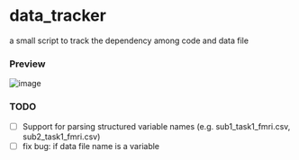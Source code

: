 # data_tracker
a small script to track the dependency among code and data file

### Preview

![image](https://github.com/user-attachments/assets/fb4146bd-895c-4581-872b-ff391b92f946)


### TODO

- [ ] Support for parsing structured variable names (e.g. sub1_task1_fmri.csv, sub2_task1_fmri.csv)
- [ ] fix bug: if data file name is a variable
